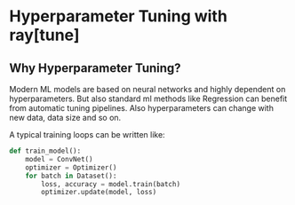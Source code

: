 # Hyperparameter Tuning with ray[tune]

## Why Hyperparameter Tuning?

Modern ML models are based on neural networks and highly dependent on hyperparameters. But also standard ml methods like Regression can benefit from automatic tuning pipelines.
Also hyperparameters can change with new data, data size and so on.

A typical training loops can be written like:
```python
def train_model():
    model = ConvNet()
    optimizer = Optimizer()
    for batch in Dataset():
        loss, accuracy = model.train(batch)
        optimizer.update(model, loss)
```

